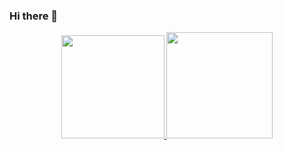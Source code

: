 ### Hi there 👋

<div align="center">
  <a href="https://github.com/Ricardo-Ferraz">
  <img height="165em" src="https://github-readme-stats.vercel.app/api/top-langs/?username=Ricardo-Ferraz&layout=compact&langs_count=7&theme=radical"/>
  <img height="170em" src="https://github-readme-stats.vercel.app/api?username=Ricardo-Ferraz&show_icons=true&theme=radical&include_all_commits=true&count_private=true"/>  
</div>
